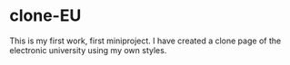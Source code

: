 # clone-EU
This is my first work, first miniproject.
I have created a clone page of the electronic university using my own styles.
